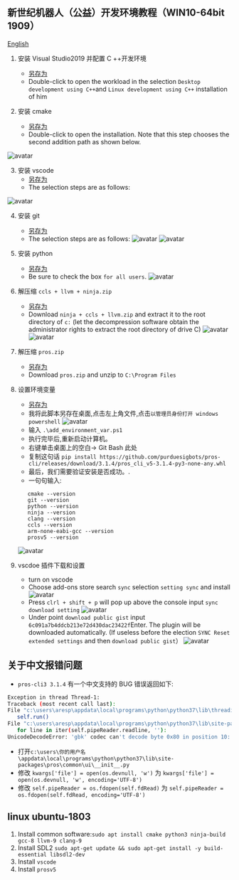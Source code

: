 ## 新世纪机器人（公益）开发环境教程（WIN10-64bit 1909）

[English](./readme.md)

1. 安装 Visual Studio2019 并配置 C ++开发环境

   - [另存为](./soft/vs_community__1548256886.1596784179.exe)
   - Double-click to open the workload in the selection `Desktop development using C++`and `Linux development using C++` installation of him

2. 安装 cmake
   - [另存为](https://github.com/3038922/new_century_robotics/releases/download/v1.0/cmake-3.16.2-win64-x64.msi)
   - Double-click to open the installation. Note that this step chooses the second addition path as shown below.

![avatar](./pic/1.cmake.jpg)

3. 安装 vscode
   - [另存为](https://github.com/3038922/new_century_robotics/releases/download/v1.0/VSCodeUserSetup-x64-1.41.1.exe)
   - The selection steps are as follows:

![avatar](./pic/2.vscode.jpg)

4. 安装 git

   - [另存为](https://github.com/3038922/new_century_robotics/releases/download/v1.0/Git-2.24.1.2-64-bit.exe)
   - The selection steps are as follows:
     ![avatar](./pic/3.git-1.jpg)
     ![avatar](./pic/3.git-2.jpg)

5. 安装 python

   - [另存为](https://github.com/3038922/new_century_robotics/releases/download/v1.0/python-3.8.1-amd64.exe)
   - Be sure to check the box `for all users`.
     ![avatar](./pic/4.python.jpg)

6. 解压缩 `ccls + llvm + ninja.zip`

   - [另存为](https://github.com/3038922/new_century_robotics/releases/download/v1.0/ninja+ccls+llvm.zip)
   - Download `ninja + ccls + llvm.zip` and extract it to the root directory of `c:` (let the decompression software obtain the administrator rights to extract the root directory of drive C)
     ![avatar](./pic/5.ccls+llvm+ninja-1.jpg)
     ![avatar](./pic/5.ccls+llvm+ninja-2.jpg)

7. 解压缩 `pros.zip`

   - [另存为](https://github.com/3038922/new_century_robotics/releases/download/v1.0/PROS.zip)
   - Download `pros.zip` and unzip to `C:\Program Files`

8. 设置环境变量

   - [另存为](./script/add_environment_var.ps1)
   - 我将此脚本另存在桌面,点击左上角文件,点击`以管理员身份打开 windows powershell`
     ![avatar](./pic/7.环境变量-1.jpg)
   - 输入 `.\add_environment_var.ps1`
   - 执行完毕后,重新启动计算机。
   - 右键单击桌面上的空白-> Git Bash 此处
   - 复制这句话 `pip install https://github.com/purduesigbots/pros-cli/releases/download/3.1.4/pros_cli_v5-3.1.4-py3-none-any.whl`
   - 最后，我们需要验证安装是否成功。.
   - 一句句输入:

   ```
      cmake --version
      git --version
      python --version
      ninja --version
      clang --version
      ccls --version
      arm-none-eabi-gcc --version
      prosv5 --version
   ```

   ![avatar](./pic/7.环境变量-4.jpg)

9. vscdoe 插件下载和设置

   - turn on vscode
   - Choose add-ons store search `sync` selection `setting sync` and install
     ![avatar](./pic/8.vscode-1.jpg)
   - Press `clrl + shift + p` will pop up above the console input `sync download setting`
     ![avatar](./pic/8.vscode-2.jpg)
   - Under point `download public gist` input `6c091a7b4ddcb213e72d430dac23422f`Enter. The plugin will be downloaded automatically. (If useless before the election `SYNC Reset extended settings` and then `download public gist`）
     ![avatar](./pic/8.vscode-3.jpg)

## 关于中文报错问题

- `pros-cli3 3.1.4` 有一个中文支持的 BUG 错误返回如下:

```sh
Exception in thread Thread-1:
Traceback (most recent call last):
File "c:\users\aresp\appdata\local\programs\python\python37\lib\threading.py", line 917, in _bootstrap_inner
   self.run()
File "c:\users\aresp\appdata\local\programs\python\python37\lib\site-packages\pros\common\ui\__init__.py", line 180, in run
   for line in iter(self.pipeReader.readline, ''):
UnicodeDecodeError: 'gbk' codec can't decode byte 0x80 in position 10: illegal multibyte sequence
```

- 打开`c:\users\你的用户名\appdata\local\programs\python\python37\lib\site-packages\pros\common\ui\__init__.py`
- 修改 `kwargs['file'] = open(os.devnull, 'w')` 为 `kwargs['file'] = open(os.devnull, 'w', encoding='UTF-8')`
- 修改 `self.pipeReader = os.fdopen(self.fdRead)` 为 `self.pipeReader = os.fdopen(self.fdRead, encoding='UTF-8')`

## linux ubuntu-1803

1. Install common software:`sudo apt install cmake python3 ninja-build gcc-8 llvm-9 clang-9`
2. Install SDL2 `sudo apt-get update && sudo apt-get install -y build-essential libsdl2-dev`
3. Install `vscode`
4. Install `prosv5`
